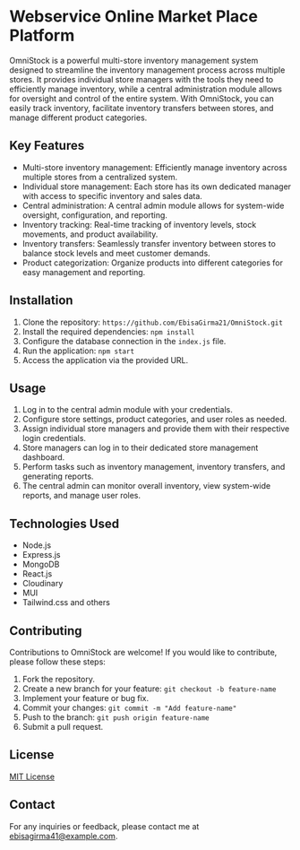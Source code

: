 # Webservice Online Market Place Platform

OmniStock is a powerful multi-store inventory management system designed to streamline the inventory management process across multiple stores. It provides individual store managers with the tools they need to efficiently manage inventory, while a central administration module allows for oversight and control of the entire system. With OmniStock, you can easily track inventory, facilitate inventory transfers between stores, and manage different product categories.

## Key Features

- Multi-store inventory management: Efficiently manage inventory across multiple stores from a centralized system.
- Individual store management: Each store has its own dedicated manager with access to specific inventory and sales data.
- Central administration: A central admin module allows for system-wide oversight, configuration, and reporting.
- Inventory tracking: Real-time tracking of inventory levels, stock movements, and product availability.
- Inventory transfers: Seamlessly transfer inventory between stores to balance stock levels and meet customer demands.
- Product categorization: Organize products into different categories for easy management and reporting.

## Installation

1. Clone the repository: `https://github.com/EbisaGirma21/OmniStock.git`
2. Install the required dependencies: `npm install`
3. Configure the database connection in the `index.js` file.
4. Run the application: `npm start`
5. Access the application via the provided URL.

## Usage

1. Log in to the central admin module with your credentials.
2. Configure store settings, product categories, and user roles as needed.
3. Assign individual store managers and provide them with their respective login credentials.
4. Store managers can log in to their dedicated store management dashboard.
5. Perform tasks such as inventory management, inventory transfers, and generating reports.
6. The central admin can monitor overall inventory, view system-wide reports, and manage user roles.

## Technologies Used

- Node.js
- Express.js
- MongoDB
- React.js
- Cloudinary
- MUI
- Tailwind.css and others

## Contributing

Contributions to OmniStock are welcome! If you would like to contribute, please follow these steps:

1. Fork the repository.
2. Create a new branch for your feature: `git checkout -b feature-name`
3. Implement your feature or bug fix.
4. Commit your changes: `git commit -m "Add feature-name"`
5. Push to the branch: `git push origin feature-name`
6. Submit a pull request.

## License

[MIT License](https://opensource.org/licenses/MIT)

## Contact

For any inquiries or feedback, please contact me at [ebisagirma41@example.com](mailto:ebisagirma41@example.com).

